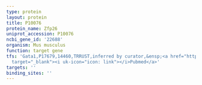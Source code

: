 ```yaml
---
type: protein
layout: protein
title: P10076
protein_name: Zfp26
uniprot_accession: P10076
ncbi_gene_id: '22688'
organism: Mus musculus
function: target gene
tfs: 'Gata1,P17679,14460,TRRUST,inferred by curator,&ensp;<a href="https://www.ncbi.nlm.nih.gov/pubmed/?term=22235304%5Buid%5D"
  target="_blank"><i uk-icon="icon: link"></i>Pubmed</a>'
targets: ''
binding_sites: ''
---
```

